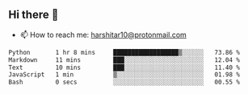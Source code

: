 ## Hi there 👋
- 📫 How to reach me: harshitar10@protonmail.com  
<!--START_SECTION:waka-->

```txt
Python       1 hr 8 mins     ██████████████████▒░░░░░░   73.86 %
Markdown     11 mins         ███░░░░░░░░░░░░░░░░░░░░░░   12.04 %
Text         10 mins         ███░░░░░░░░░░░░░░░░░░░░░░   11.40 %
JavaScript   1 min           ▒░░░░░░░░░░░░░░░░░░░░░░░░   01.98 %
Bash         0 secs          ░░░░░░░░░░░░░░░░░░░░░░░░░   00.55 %
```

<!--END_SECTION:waka-->

<!--
**hharshitarora/hharshitarora** is a ✨ _special_ ✨ repository because its `README.md` (this file) appears on your GitHub profile.

Here are some ideas to get you started:

- 🔭 I’m currently working on ...
- 🌱 I’m currently learning ...
- 👯 I’m looking to collaborate on ...
- 🤔 I’m looking for help with ...
- 💬 Ask me about ...
- 📫 How to reach me: ...
- 😄 Pronouns: ...
- ⚡ Fun fact: ...
-->
